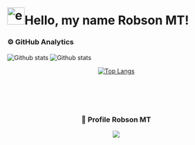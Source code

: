 # <img width="40" height="40" src="https://img.icons8.com/external-tal-revivo-fresh-tal-revivo/28/external-github-with-cat-logo-an-online-community-for-software-development-logo-fresh-tal-revivo.png" alt="external-github-with-cat-logo-an-online-community-for-software-development-logo-fresh-tal-revivo"/>Hello, my name Robson MT!

### ⚙️ GitHub Analytics

 <img align="center" src="https://github-readme-stats.vercel.app/api?username=RobsonMT&theme=dark&show_icons=true" alt="Github stats"/>
  </td>
   </tr>
 </table>


 <img align="center" src="https://github-readme-streak-stats.herokuapp.com/?user=RobsonMT&theme=dark&hide_border=false" alt="Github stats"/>

 <div align="center">

  [![Top Langs](https://github-readme-stats.vercel.app/api/top-langs/?username=RobsonMT&theme=dark)](https://github.com/anuraghazra/github-readme-stats) 
  
 </div>
  </td>

   </tr>
 </table><br/>




###

<div align=center>
<br>
  <h3><b>📍 Profile Robson MT </b></h3>
</div>
    
<p align="center" >   
  <img src="https://profile-counter.glitch.me/RobsonMT/count.svg" />  
</p>
</p>
